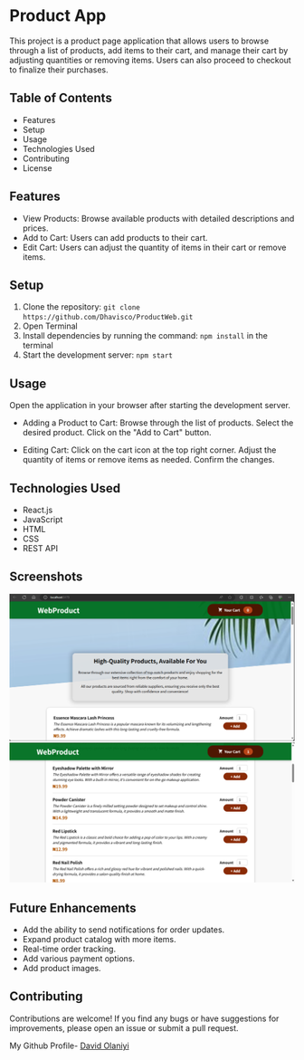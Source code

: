 # Product App

This project is a product page application that allows users to browse through a list of products, add items to their cart, and manage their cart by adjusting quantities or removing items. Users can also proceed to checkout to finalize their purchases.

## Table of Contents
- Features
- Setup
- Usage
- Technologies Used
- Contributing
- License

## Features
- View Products: Browse available products with detailed descriptions and prices.
- Add to Cart: Users can add products to their cart.
- Edit Cart: Users can adjust the quantity of items in their cart or remove items.

## Setup

1. Clone the repository: `git clone https://github.com/Dhavisco/ProductWeb.git`
2. Open Terminal
3. Install dependencies by running the command: `npm install` in the terminal
4. Start the development server: `npm start`

## Usage
Open the application in your browser after starting the development server.

- Adding a Product to Cart:
Browse through the list of products.
Select the desired product.
Click on the "Add to Cart" button.

- Editing Cart:
Click on the cart icon at the top right corner.
Adjust the quantity of items or remove items as needed.
Confirm the changes.


## Technologies Used
- React.js
- JavaScript
- HTML
- CSS
- REST API 

## Screenshots
![Description](<public/screenshots/webproductDescription.png>)
![Product](<public/screenshots/webproductItem.png>) 


## Future Enhancements

- Add the ability to send notifications for order updates.
- Expand product catalog with more items.
- Real-time order tracking.
- Add various payment options.
- Add product images.

## Contributing
Contributions are welcome! If you find any bugs or have suggestions for improvements, please open an issue or submit a pull request.

My Github Profile- [David Olaniyi](https://github.com/Dhavisco)
